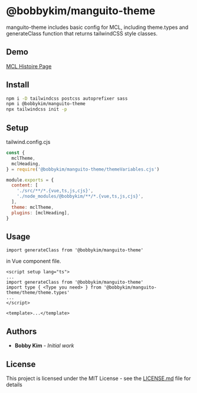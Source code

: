 # @bobbykim/manguito-theme

manguito-theme includes basic config for MCL, including theme.types and generateClass function that returns tailwindCSS style classes.

## Demo

[MCL Histoire Page](https://manguito-component-library.vercel.app/story/src-stories-documentation-mcltheme-story-vue?variantId=src-stories-documentation-mcltheme-story-vue-0)

## Install

```sh
npm i -D tailwindcss postcss autoprefixer sass
npm i @bobbykim/manguito-theme
npx tailwindcss init -p
```

## Setup

tailwind.config.cjs

```cjs
const {
  mclTheme,
  mclHeading,
} = require('@bobbykim/manguito-theme/themeVariables.cjs')

module.exports = {
  content: [
    './src/**/*.{vue,ts,js,cjs}',
    './node_modules/@bobbykim/**/*.{vue,ts,js,cjs}',
  ],
  theme: mclTheme,
  plugins: [mclHeading],
}
```

## Usage

`import generateClass from '@bobbykim/manguito-theme'`

in Vue component file.

```vue
<script setup lang="ts">
...
import generateClass from '@bobbykim/manguito-theme'
import type { <Type you need> } from '@bobbykim/manguito-theme/theme/theme.types'
...
</script>

<template>...</template>
```

## Authors

- **Bobby Kim** - _Initial work_

## License

This project is licensed under the MIT License - see the [LICENSE.md](./LICENSE.md) file for details
